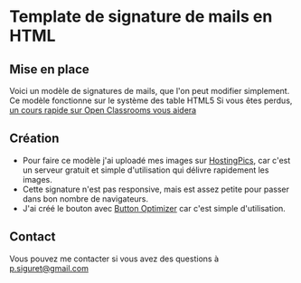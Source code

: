 <h1> Template de signature de mails en HTML </h1>

<h2>Mise en place </h2>

Voici un modèle de signatures de mails, que l'on peut modifier simplement. 
Ce modèle fonctionne sur le système des table HTML5 
Si vous êtes perdus, <a href="http://www.openclassrooms.com/courses/apprenez-a-creer-votre-site-web-avec-html5-et-css3/les-tableaux-1"> un cours rapide sur Open Classrooms vous aidera </a>

<h2>Création</h2>
<ul>
<li>Pour faire ce modèle j'ai uploadé mes images sur <a href="http://www.hostingpics.net">HostingPics</a>, car c'est un serveur gratuit et simple d'utilisation qui délivre rapidement les images. </li>
<li> Cette signature n'est pas responsive, mais est assez petite pour passer dans bon nombre de navigateurs.</li>
<li> J'ai créé le bouton avec <a href="http://buttonoptimizer.com">Button Optimizer</a> car c'est simple d'utilisation. </li>
</ul>

<h2>Contact </h2>
Vous pouvez me contacter si vous avez des questions à <a href="mailto:p.siguret@gmail.com" target="blank">p.siguret@gmail.com</a>